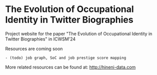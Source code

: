 # The Evolution of Occupational Identity in Twitter Biographies
Project website for the paper "The Evolution of Occupational Identity in Twitter Biographies" in ICWSM'24 

Resources are coming soon 

	- (todo) job graph, SoC and job prestige score mapping

More related resources can be found at: http://hineni-data.com

